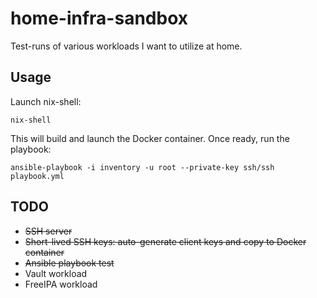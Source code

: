 # home-infra-sandbox

Test-runs of various workloads I want to utilize at home.

## Usage

Launch nix-shell:
```shell
nix-shell
```

This will build and launch the Docker container. Once ready, run the playbook:
```shell
ansible-playbook -i inventory -u root --private-key ssh/ssh playbook.yml
```

## TODO

* ~~SSH server~~
* ~~Short-lived SSH keys: auto-generate client keys and copy to Docker container~~
* ~~Ansible playbook test~~
* Vault workload
* FreeIPA workload
